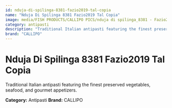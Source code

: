 ```yaml
---
id: nduja-di-spilinga-8381-fazio2019-tal-copia
name: "Nduja Di Spilinga 8381 Fazio2019 Tal Copia"
image: media/FISH PRODUCTS/CALLIPO PICS/nduja di spilinga_8381 - Fazio2019_TAL copia.jpg
category: antipasti
description: "Traditional Italian antipasti featuring the finest preserved vegetables, seafood, and gourmet appetizers."
brand: "CALLIPO"
---
```


# Nduja Di Spilinga 8381 Fazio2019 Tal Copia

Traditional Italian antipasti featuring the finest preserved vegetables, seafood, and gourmet appetizers.

**Category:** Antipasti
**Brand:** CALLIPO
